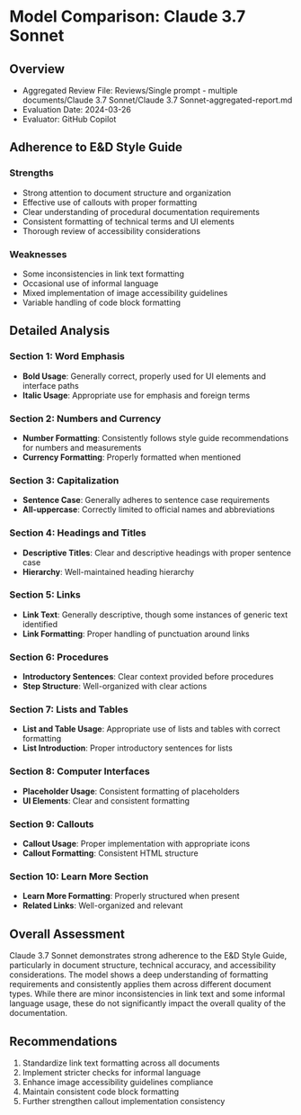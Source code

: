 # Model Comparison: Claude 3.7 Sonnet

## Overview
- Aggregated Review File: Reviews/Single prompt - multiple documents/Claude 3.7 Sonnet/Claude 3.7 Sonnet-aggregated-report.md
- Evaluation Date: 2024-03-26
- Evaluator: GitHub Copilot

## Adherence to E&D Style Guide

### Strengths
- Strong attention to document structure and organization
- Effective use of callouts with proper formatting
- Clear understanding of procedural documentation requirements
- Consistent formatting of technical terms and UI elements
- Thorough review of accessibility considerations

### Weaknesses
- Some inconsistencies in link text formatting
- Occasional use of informal language
- Mixed implementation of image accessibility guidelines
- Variable handling of code block formatting

## Detailed Analysis

### Section 1: Word Emphasis
- **Bold Usage**: Generally correct, properly used for UI elements and interface paths
- **Italic Usage**: Appropriate use for emphasis and foreign terms

### Section 2: Numbers and Currency
- **Number Formatting**: Consistently follows style guide recommendations for numbers and measurements
- **Currency Formatting**: Properly formatted when mentioned

### Section 3: Capitalization
- **Sentence Case**: Generally adheres to sentence case requirements
- **All-uppercase**: Correctly limited to official names and abbreviations

### Section 4: Headings and Titles
- **Descriptive Titles**: Clear and descriptive headings with proper sentence case
- **Hierarchy**: Well-maintained heading hierarchy

### Section 5: Links
- **Link Text**: Generally descriptive, though some instances of generic text identified
- **Link Formatting**: Proper handling of punctuation around links

### Section 6: Procedures
- **Introductory Sentences**: Clear context provided before procedures
- **Step Structure**: Well-organized with clear actions

### Section 7: Lists and Tables
- **List and Table Usage**: Appropriate use of lists and tables with correct formatting
- **List Introduction**: Proper introductory sentences for lists

### Section 8: Computer Interfaces
- **Placeholder Usage**: Consistent formatting of placeholders
- **UI Elements**: Clear and consistent formatting

### Section 9: Callouts
- **Callout Usage**: Proper implementation with appropriate icons
- **Callout Formatting**: Consistent HTML structure

### Section 10: Learn More Section
- **Learn More Formatting**: Properly structured when present
- **Related Links**: Well-organized and relevant

## Overall Assessment
Claude 3.7 Sonnet demonstrates strong adherence to the E&D Style Guide, particularly in document structure, technical accuracy, and accessibility considerations. The model shows a deep understanding of formatting requirements and consistently applies them across different document types. While there are minor inconsistencies in link text and some informal language usage, these do not significantly impact the overall quality of the documentation.

## Recommendations
1. Standardize link text formatting across all documents
2. Implement stricter checks for informal language
3. Enhance image accessibility guidelines compliance
4. Maintain consistent code block formatting
5. Further strengthen callout implementation consistency